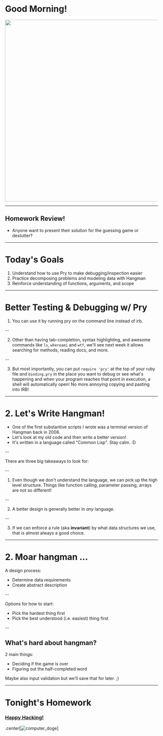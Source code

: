 # Good Morning!

<img src="http://i.imgur.com/8HRBMnm.jpg" height="600px" />

---

## Homework Review!

* Anyone want to present their solution for the guessing game or destutter?

---

# Today's Goals

1. Understand how to use Pry to make debugging/inspection easier
2. Practice decomposing problems and modeling data with Hangman
3. Reinforce understanding of functions, arguments, and scope

---

# Better Testing & Debugging w/ Pry

1. You can use it by running pry on the command line instead of irb.

--

2. Other than having tab-completion, syntax highlighting, and awesome commands
   like `ls`, `whereami` and `wtf`, we'll see next week it allows searching
   for methods, reading docs, and more.

--

3. But most importantly, you can put `require 'pry'` at the top of your ruby file
   and `binding.pry` in the place you want to debug or see what's happening and
   when your program reaches that point in execution, a shell will automatically open!
   No more annoying copying and pasting into IRB!

---

# 2. Let's Write Hangman!

* One of the first substantive scripts I wrote was a terminal version of Hangman back in 2008.
* Let's look at my old code and then write a better version!
* It's written in a language called "Common Lisp". Stay calm. :D

--

There are three big takeaways to look for:

--

1. Even though we don't understand the language, we can pick up the high level structure.
   Things like function calling, parameter passing, arrays are not so different!

--

2. A better design is generally better in *any* language.

--

3. If we can enforce a rule (aka **invariant**) by what data structures we use, that is almost always a good choice.

---

# 2. Moar hangman ...

A design process:

* Determine data requirements
* Create abstract description

--

Options for how to start:

* Pick the hardest thing first
* Pick the best understood (i.e. easiest) thing first

--

## What's hard about hangman?

2 main things:

* Deciding if the game is over
* Figuring out the half-completed word

Maybe also input validation but we'll save that for later. ;)

---

# Tonight's Homework

### [Happy Hacking!][homework]

.center[![computer_doge](http://40.media.tumblr.com/tumblr_m12hieqxHq1rrgr1no1_500.jpg)]

[homework]: https://github.com/TIY-ATL-ROR-2015-Sep/lectures/blob/master/wk01-ruby/tue/questions.md
